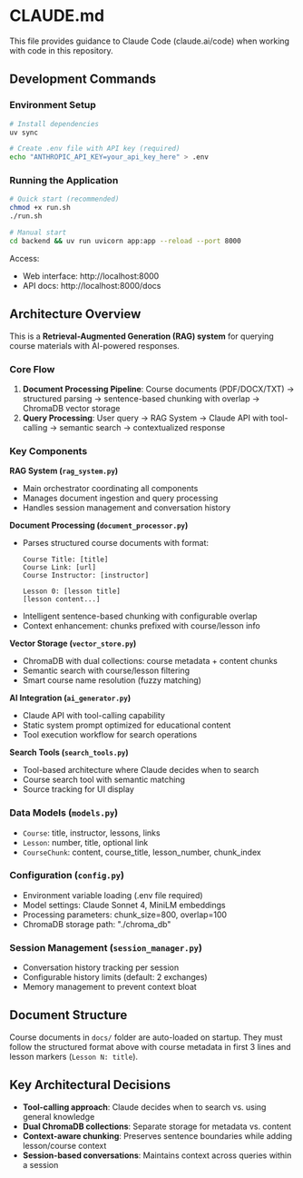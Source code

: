 # CLAUDE.md

This file provides guidance to Claude Code (claude.ai/code) when working with code in this repository.

## Development Commands

### Environment Setup
```bash
# Install dependencies
uv sync

# Create .env file with API key (required)
echo "ANTHROPIC_API_KEY=your_api_key_here" > .env
```

### Running the Application
```bash
# Quick start (recommended)
chmod +x run.sh
./run.sh

# Manual start
cd backend && uv run uvicorn app:app --reload --port 8000
```

Access:
- Web interface: http://localhost:8000
- API docs: http://localhost:8000/docs

## Architecture Overview

This is a **Retrieval-Augmented Generation (RAG) system** for querying course materials with AI-powered responses.

### Core Flow
1. **Document Processing Pipeline**: Course documents (PDF/DOCX/TXT) → structured parsing → sentence-based chunking with overlap → ChromaDB vector storage
2. **Query Processing**: User query → RAG System → Claude API with tool-calling → semantic search → contextualized response

### Key Components

**RAG System (`rag_system.py`)**
- Main orchestrator coordinating all components
- Manages document ingestion and query processing
- Handles session management and conversation history

**Document Processing (`document_processor.py`)**
- Parses structured course documents with format:
  ```
  Course Title: [title]
  Course Link: [url]
  Course Instructor: [instructor]
  
  Lesson 0: [lesson title]
  [lesson content...]
  ```
- Intelligent sentence-based chunking with configurable overlap
- Context enhancement: chunks prefixed with course/lesson info

**Vector Storage (`vector_store.py`)**
- ChromaDB with dual collections: course metadata + content chunks
- Semantic search with course/lesson filtering
- Smart course name resolution (fuzzy matching)

**AI Integration (`ai_generator.py`)**
- Claude API with tool-calling capability
- Static system prompt optimized for educational content
- Tool execution workflow for search operations

**Search Tools (`search_tools.py`)**
- Tool-based architecture where Claude decides when to search
- Course search tool with semantic matching
- Source tracking for UI display

### Data Models (`models.py`)
- `Course`: title, instructor, lessons, links
- `Lesson`: number, title, optional link
- `CourseChunk`: content, course_title, lesson_number, chunk_index

### Configuration (`config.py`)
- Environment variable loading (.env file required)
- Model settings: Claude Sonnet 4, MiniLM embeddings
- Processing parameters: chunk_size=800, overlap=100
- ChromaDB storage path: "./chroma_db"

### Session Management (`session_manager.py`)
- Conversation history tracking per session
- Configurable history limits (default: 2 exchanges)
- Memory management to prevent context bloat

## Document Structure
Course documents in `docs/` folder are auto-loaded on startup. They must follow the structured format above with course metadata in first 3 lines and lesson markers (`Lesson N: title`).

## Key Architectural Decisions
- **Tool-calling approach**: Claude decides when to search vs. using general knowledge
- **Dual ChromaDB collections**: Separate storage for metadata vs. content
- **Context-aware chunking**: Preserves sentence boundaries while adding lesson/course context
- **Session-based conversations**: Maintains context across queries within a session